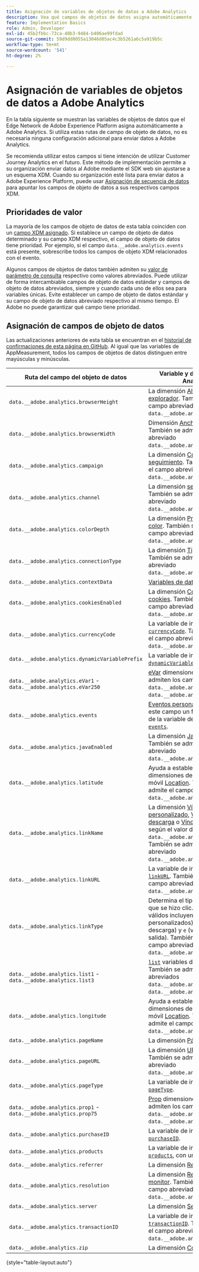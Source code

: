 ```yaml
---
title: Asignación de variables de objetos de datos a Adobe Analytics
description: Vea qué campos de objetos de datos asigna automáticamente el Experience Platform Edge a las variables de Analytics.
feature: Implementation Basics
role: Admin, Developer
exl-id: 45b2fbbc-73ca-40b3-9484-b406ae99fdad
source-git-commit: 59d9dd8055a13046d05ac4c3b5261a6c5a919b5c
workflow-type: tm+mt
source-wordcount: '541'
ht-degree: 2%

---
```


# Asignación de variables de objetos de datos a Adobe Analytics

En la tabla siguiente se muestran las variables de objetos de datos que el Edge Network de Adobe Experience Platform asigna automáticamente a Adobe Analytics. Si utiliza estas rutas de campo de objeto de datos, no es necesaria ninguna configuración adicional para enviar datos a Adobe Analytics.

Se recomienda utilizar estos campos si tiene intención de utilizar Customer Journey Analytics en el futuro. Este método de implementación permite a su organización enviar datos al Adobe mediante el SDK web sin ajustarse a un esquema XDM. Cuando su organización esté lista para enviar datos a Adobe Experience Platform, puede usar [Asignación de secuencia de datos](https://experienceleague.adobe.com/en/docs/experience-platform/datastreams/data-prep#mapping) para apuntar los campos de objeto de datos a sus respectivos campos XDM.

## Prioridades de valor

La mayoría de los campos de objeto de datos de esta tabla coinciden con un [campo XDM asignado](xdm-var-mapping.md). Si establece un campo de objeto de datos determinado y su campo XDM respectivo, el campo de objeto de datos tiene prioridad. Por ejemplo, si el campo `data.__adobe.analytics.events` está presente, sobrescribe todos los campos de objeto XDM relacionados con el evento.

Algunos campos de objetos de datos también admiten su [valor de parámetro de consulta](../validate/query-parameters.md) respectivo como valores abreviados. Puede utilizar de forma intercambiable campos de objeto de datos estándar y campos de objeto de datos abreviados, siempre y cuando cada uno de ellos sea para variables únicas. Evite establecer un campo de objeto de datos estándar y su campo de objeto de datos abreviado respectivo al mismo tiempo. El Adobe no puede garantizar qué campo tiene prioridad.

## Asignación de campos de objeto de datos

Las actualizaciones anteriores de esta tabla se encuentran en el [historial de confirmaciones de esta página en GitHub](https://github.com/AdobeDocs/analytics.en/commits/main/help/implement/aep-edge/data-var-mapping.md). Al igual que las variables de AppMeasurement, todos los campos de objetos de datos distinguen entre mayúsculas y minúsculas.

| Ruta del campo del objeto de datos | Variable y descripción de Analytics |
| --- | --- |
| `data.__adobe.analytics.browserHeight` | La dimensión [Altura del explorador](../../components/dimensions/browser-height.md). También se admite el campo abreviado `data.__adobe.analytics.bh`. |
| `data.__adobe.analytics.browserWidth` | Dimensión [Ancho del explorador](../../components/dimensions/browser-width.md). También se admite el campo abreviado `data.__adobe.analytics.bw`. |
| `data.__adobe.analytics.campaign` | La dimensión [Código de seguimiento](../../components/dimensions/tracking-code.md). También se admite el campo abreviado `data.__adobe.analytics.v0`. |
| `data.__adobe.analytics.channel` | La dimensión [sección del sitio](../../components/dimensions/site-section.md). También se admite el campo abreviado `data.__adobe.analytics.ch`. |
| `data.__adobe.analytics.colorDepth` | La dimensión [Profundidad de color](../../components/dimensions/color-depth.md). También se admite el campo abreviado `data.__adobe.analytics.c`. |
| `data.__adobe.analytics.connectionType` | La dimensión [Tipo de conexión](../../components/dimensions/connection-type.md). También se admite el campo abreviado `data.__adobe.analytics.ct`. |
| `data.__adobe.analytics.contextData` | [Variables de datos de contexto](/help/implement/vars/page-vars/contextdata.md). |
| `data.__adobe.analytics.cookiesEnabled` | La dimensión [Compatibilidad con cookies](../../components/dimensions/cookie-support.md). También se admite el campo abreviado `data.__adobe.analytics.k`. |
| `data.__adobe.analytics.currencyCode` | La variable de implementación [`currencyCode`](../vars/config-vars/currencycode.md). También se admite el campo abreviado `data.__adobe.analytics.cc`. |
| `data.__adobe.analytics.dynamicVariablePrefix` | La variable de implementación [`dynamicVariablePrefix`](../vars/config-vars/dynamicvariableprefix.md). |
| `data.__adobe.analytics.eVar1` - `data.__adobe.analytics.eVar250` | [eVar](../../components/dimensions/evar.md) dimensiones. También se admiten los campos abreviados `data.__adobe.analytics.v1` - `data.__adobe.analytics.v250`. |
| `data.__adobe.analytics.events` | [Eventos personalizados](../../components/metrics/custom-events.md). Dé a este campo un formato similar al de la variable de implementación [`events`](../vars/page-vars/events/events-overview.md). |
| `data.__adobe.analytics.javaEnabled` | La dimensión [Java habilitado](../../components/dimensions/java-enabled.md). También se admite el campo abreviado `data.__adobe.analytics.v`. |
| `data.__adobe.analytics.latitude` | Ayuda a establecer las dimensiones del ciclo de vida móvil [Location](../../components/dimensions/lifecycle-dimensions.md). También se admite el campo abreviado `data.__adobe.analytics.lat`. |
| `data.__adobe.analytics.linkName` | La dimensión [Vínculo personalizado](../../components/dimensions/custom-link.md), [Vínculo de descarga](../../components/dimensions/download-link.md) o [Vínculo de salida](../../components/dimensions/exit-link.md), según el valor de `data.__adobe.analytics.linkType`. También se admite el campo abreviado `data.__adobe.analytics.pev2`. |
| `data.__adobe.analytics.linkURL` | La variable de implementación [`linkURL`](../vars/config-vars/linkurl.md). También se admite el campo abreviado `data.__adobe.analytics.pev1`. |
| `data.__adobe.analytics.linkType` | Determina el tipo de vínculo en el que se hizo clic. Los valores válidos incluyen `o` (vínculos personalizados), `d` (vínculos de descarga) y `e` (vínculos de salida). También se admite el campo abreviado `data.__adobe.analytics.pe`. |
| `data.__adobe.analytics.list1` - `data.__adobe.analytics.list3` | [`list`](/help/implement/vars/page-vars/list.md) variables de implementación. También se admiten los campos abreviados `data.__adobe.analytics.l1` - `data.__adobe.analytics.list3`. |
| `data.__adobe.analytics.longitude` | Ayuda a establecer las dimensiones del ciclo de vida móvil [Location](../../components/dimensions/lifecycle-dimensions.md). También se admite el campo abreviado `data.__adobe.analytics.lon`. |
| `data.__adobe.analytics.pageName` | La dimensión [Página](/help/components/dimensions/page.md). |
| `data.__adobe.analytics.pageURL` | La dimensión [URL de la página](/help/components/dimensions/page-url.md). También se admite el campo abreviado `data.__adobe.analytics.g`. |
| `data.__adobe.analytics.pageType` | La variable de implementación [`pageType`](../vars/page-vars/pagetype.md). |
| `data.__adobe.analytics.prop1` - `data.__adobe.analytics.prop75` | [Prop](../../components/dimensions/prop.md) dimensiones. También se admiten los campos abreviados `data.__adobe.analytics.c1` - `data.__adobe.analytics.c75`. |
| `data.__adobe.analytics.purchaseID` | La variable de implementación [`purchaseID`](../vars/page-vars/purchaseid.md). |
| `data.__adobe.analytics.products` | La variable de implementación [`products`](../vars/page-vars/products.md), con un formato similar. |
| `data.__adobe.analytics.referrer` | La dimensión [Referente](/help/components/dimensions/referrer.md). |
| `data.__adobe.analytics.resolution` | La dimensión [Resolución del monitor](../../components/dimensions/monitor-resolution.md). También se admite el campo abreviado `data.__adobe.analytics.s`. |
| `data.__adobe.analytics.server` | La dimensión [Servidor](/help/components/dimensions/server.md). |
| `data.__adobe.analytics.transactionID` | La variable de implementación [`transactionID`](../vars/page-vars/transactionid.md). También se admite el campo abreviado `data.__adobe.analytics.xact`. |
| `data.__adobe.analytics.zip` | La dimensión [Código postal](../../components/dimensions/zip-code.md). |

{style="table-layout:auto"}
